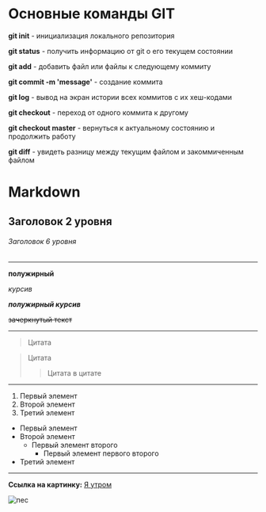 # Основные команды GIT

**git init** - инициализация локального репозитория

**git  status** - получить информацию от git о его текущем состоянии

**git add** - добавить файл или файлы к следующему коммиту

**git commit -m 'message'** - создание коммита

**git log** - вывод на экран истории всех коммитов с их хеш-кодами

**git checkout** - переход от одного коммита к другому

**git checkout master** - вернуться к актуальному состоянию и продолжить работу

**git diff** - увидеть разницу между текущим файлом и закоммиченным файлом

# Markdown

## Заголовок 2 уровня

###### Заголовок 6 уровня

---

**полужирный** 

*курсив* 

***полужирный курсив***

~~зачеркнутый текст~~

---

> Цитата

> Цитата
>
>> Цитата в цитате

---

1. Первый элемент
2. Второй элемент
3. Третий элемент

- Первый элемент
- Второй элемент
    - Первый элемент второго
        - Первый элемент первого второго
- Третий элемент

---

**Ссылка на картинку:** [Я утром](https://cs9.pikabu.ru/post_img/2017/11/09/3/1510193621139210062.jpg)

![пес](https://n1s2.hsmedia.ru/99/ad/c4/99adc4eaeefb544a5489e57646d1c32a/600x600_1_71d3989284b7ce219999f7ed318557b8@1200x1200_0xac120003_1253669631666266022.jpeg)